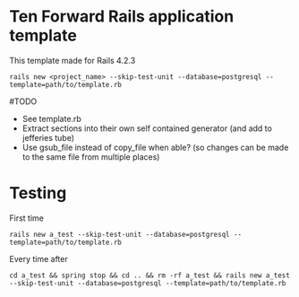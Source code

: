 # Ten Forward Rails application template
This template made for Rails 4.2.3

    rails new <project_name> --skip-test-unit --database=postgresql --template=path/to/template.rb

#TODO
* See template.rb
* Extract sections into their own self contained generator (and add to jefferies tube)
* Use gsub\_file instead of copy\_file when able? (so changes can be made to the same file from multiple places)

# Testing
First time

    rails new a_test --skip-test-unit --database=postgresql --template=path/to/template.rb

Every time after

    cd a_test && spring stop && cd .. && rm -rf a_test && rails new a_test --skip-test-unit --database=postgresql --template=path/to/template.rb

